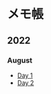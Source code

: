 #  メモ帳

## 2022

### August
- [Day 1](https://github.com/f2u39/memo-ries/blob/main/2022/08/01.md)
- [Day 2](https://github.com/f2u39/memo-ries/blob/main/2022/08/02.md)